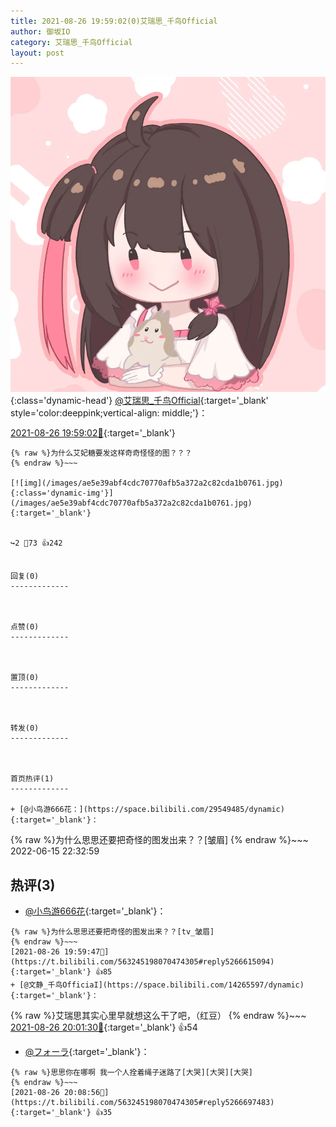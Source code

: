 ```yaml
---
title: 2021-08-26 19:59:02(0)艾瑞思_千鸟Official
author: 御坂IO
category: 艾瑞思_千鸟Official
layout: post
---
```


![img](/images/7e08840c56f251de28bdf766b647bd5fe9a5d50a.jpg){:class='dynamic-head'}
[@艾瑞思_千鸟Official](https://space.bilibili.com/1090010845/dynamic){:target='_blank' style='color:deeppink;vertical-align: middle;'}：

[2021-08-26 19:59:02🔗](https://t.bilibili.com/563245198070474305){:target='_blank'}

~~~
{% raw %}为什么艾妃糖要发这样奇奇怪怪的图？？？
{% endraw %}~~~

[![img](/images/ae5e39abf4cdc70770afb5a372a2c82cda1b0761.jpg){:class='dynamic-img'}](/images/ae5e39abf4cdc70770afb5a372a2c82cda1b0761.jpg){:target='_blank'}


↪️2 💬73 👍242


回复(0)
-------------



点赞(0)
-------------



置顶(0)
-------------



转发(0)
-------------



首页热评(1)
-------------

+ [@小鸟游666花：](https://space.bilibili.com/29549485/dynamic){:target='_blank'}：
~~~
{% raw %}为什么思思还要把奇怪的图发出来？？[皱眉]
{% endraw %}~~~
2022-06-15 22:32:59


热评(3)
-------------

+ [@小鸟游666花](https://space.bilibili.com/29549485/dynamic){:target='_blank'}：
~~~
{% raw %}为什么思思还要把奇怪的图发出来？？[tv_皱眉]
{% endraw %}~~~
[2021-08-26 19:59:47🔗](https://t.bilibili.com/563245198070474305#reply5266615094){:target='_blank'} 👍85
+ [@文静_千鸟OfficiaI](https://space.bilibili.com/14265597/dynamic){:target='_blank'}：
~~~
{% raw %}艾瑞思其实心里早就想这么干了吧，（红豆）
{% endraw %}~~~
[2021-08-26 20:01:30🔗](https://t.bilibili.com/563245198070474305#reply5266628228){:target='_blank'} 👍54
+ [@フォーラ](https://space.bilibili.com/7100735/dynamic){:target='_blank'}：
~~~
{% raw %}思思你在哪啊 我一个人拴着绳子迷路了[大哭][大哭][大哭]
{% endraw %}~~~
[2021-08-26 20:08:56🔗](https://t.bilibili.com/563245198070474305#reply5266697483){:target='_blank'} 👍35


